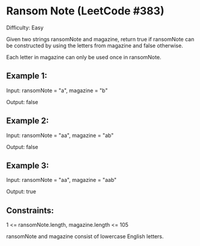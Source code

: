 # Ransom Note (LeetCode #383)

Difficulty: Easy

Given two strings ransomNote and magazine, return true if ransomNote can be constructed by using the letters from magazine and false otherwise.

Each letter in magazine can only be used once in ransomNote.

 

## Example 1:

Input: ransomNote = "a", magazine = "b"

Output: false


## Example 2:

Input: ransomNote = "aa", magazine = "ab"

Output: false


## Example 3:

Input: ransomNote = "aa", magazine = "aab"

Output: true
 

## Constraints:

1 <= ransomNote.length, magazine.length <= 105

ransomNote and magazine consist of lowercase English letters.
